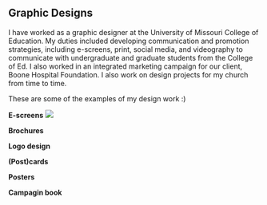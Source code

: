 ## Graphic Designs 

I have worked as a graphic designer at the University of Missouri College of Education. My duties included developing communication and promotion strategies, including e-screens, print, social media, and videography to communicate with undergraduate and graduate students from the College of Ed. I also worked in an integrated marketing campaign for our client, Boone Hospital Foundation. I also work on design projects for my church from time to time. 

These are some of the examples of my design work :)

**E-screens**
<img src="namyeon.github.io/A Rwandan Study-01.jpg">

**Brochures**

**Logo design**

**(Post)cards**  

**Posters**

**Campagin book** 
